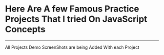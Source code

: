 # Here Are A few Famous Practice Projects That I tried On JavaScript Concepts
---
All Projects Demo ScreenShots are being Added With each Project
